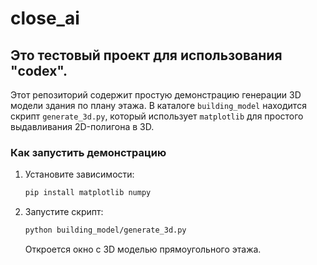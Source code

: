 # close_ai

## Это тестовый проект для использования "codex".

Этот репозиторий содержит простую демонстрацию генерации 3D модели здания по
плану этажа. В каталоге `building_model` находится скрипт `generate_3d.py`,
который использует `matplotlib` для простого выдавливания 2D-полигона в 3D.

### Как запустить демонстрацию

1. Установите зависимости:
   ```bash
   pip install matplotlib numpy
   ```
2. Запустите скрипт:
   ```bash
   python building_model/generate_3d.py
   ```
   Откроется окно с 3D моделью прямоугольного этажа.

